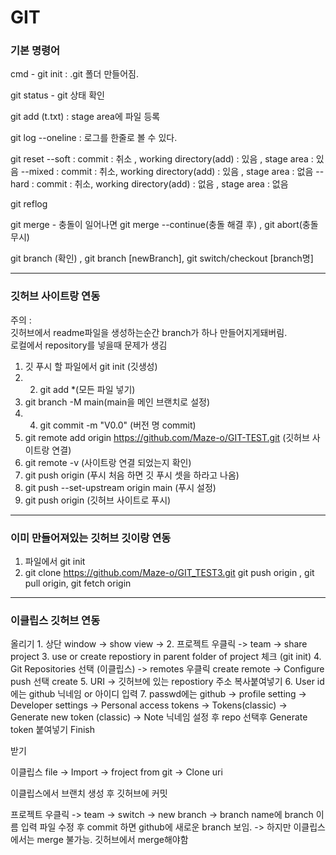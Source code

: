 <h1>GIT</h1>			

<h3>기본 명령어 </h3>

cmd - git init : .git 폴더 만들어짐.				
		
git status - git 상태 확인		
		
git add (t.txt) : stage area에 파일 등록		
		
git log --oneline : 로그를 한줄로 볼 수 있다.		
		
git reset --soft : commit : 취소 , working directory(add) : 있음 , stage area : 있음
   	  --mixed : commit : 취소, working directory(add) : 있음 , stage area : 없음
	  --hard : commit : 취소, working directory(add) : 없음 , stage area : 없음

git reflog
      
git merge - 충돌이 일어나면 git merge --continue(충돌 해결 후) , git abort(충돌 무시) <br/>

git branch (확인) , git branch [newBranch], git switch/checkout [branch명] <br/>

<hr/>

<h3>깃허브 사이트랑 연동</h3>
		
주의 : 		
깃허브에서 readme파일을 생성하는순간 branch가 하나 만들어지게돼버림.		
로컬에서 repository를 넣을때 문제가 생김		

1. 깃 푸시 할 파일에서 git init (깃생성) <br/>
2. 2. git add *(모든 파일 넣기)<br/>
3. git branch -M main(main을 메인 브랜치로 설정)<br/>
4. 4. git commit -m "V0.0" (버전 명 commit)<br/>
5. git remote add origin https://github.com/Maze-o/GIT-TEST.git (깃허브 사이트랑 연결)<br/>
6. git remote -v (사이트랑 연결 되었는지 확인)<br/>
7. git push origin (푸시 처음 하면 깃 푸시 셋을 하라고 나옴)<br/>
8. git push --set-upstream origin main (푸시 설정)<br/>
9. git push origin (깃허브 사이트로 푸시) <br/>

<hr/>


<h3>이미 만들어져있는 깃허브 깃이랑 연동</h3>

1. 파일에서 git init
2. git clone https://github.com/Maze-o/GIT_TEST3.git
git push origin , git pull origin, git fetch origin

<hr/>

<h3>이클립스 깃허브 연동</h3>
올리기
1. 상단 window -> show view -> 
2. 프로젝트 우클릭 -> team -> share project
3. use or create repostiory in parent folder of project 체크 (git init)
4. Git Repositories 선택 (이클립스) -> remotes 우클릭 create remote -> Configure push 선택 create
5. URI -> 깃허브에 있는 repostiory 주소 복사붙여넣기
6. User id에는 github 닉네임 or 아이디 입력
7. passwd에는 github -> profile setting -> Developer settings -> Personal access tokens -> Tokens(classic) -> Generate new token (classic) -> Note 닉네임 설정 후 repo 선택후 Generate token 붙여넣기 Finish
 
받기

이클립스 file -> Import -> froject from git -> Clone uri

이클립스에서 브랜치 생성 후 깃허브에 커밋

프로젝트 우클릭 -> team -> switch -> new branch -> branch name에 branch 이름 입력
파일 수정 후 commit 하면 github에 새로운 branch 보임. -> 하지만 이클립스에서는 merge 불가능. 깃허브에서 merge해야함
